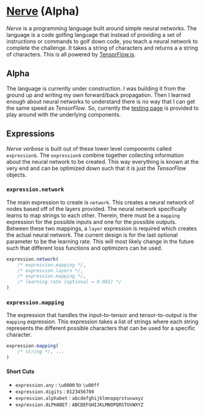 # [Nerve](https://tkellehe.github.io/nerve) (Alpha)

_Nerve_ is a programming language built around simple neural networks.
The language is a code golfing language that instead of providing a set
of instructions or commands to golf down code, you teach a neural network
to complete the challenge. It takes a string of characters and returns a 
a string of characters. This is all powered by [TensorFlow.js](https://www.tensorflow.org/js/).

## Alpha

The language is currently under construction. I was building it from the ground
up and writing my own forward/back propagation. Then I learned enough about neural networks
to understand there is no way that I can get the same speed as _TensorFlow_.
So, currently the [testing page](https://tkellehe.github.io/nerve/test/) is provided to play around with
the underlying components.

## Expressions

_Nerve verbose_ is built out of these lower level components called `expression`s.
The `expression`s combine together collecting information about the neural network
to be created. This way everything is known at the very end and can be optimized down
such that it is just the _TensorFlow_ objects.

### `expression.network`

The main expression to create is `network`. This creates a neural network of nodes based
off of the layers provided. The neural network specifically learns to map strings to each
other. Therein, there must be a `mapping` expression for the possible inputs and one for
the possible outputs. Between these two mappings, a `layer` expression is required which
creates the actual neural network. The current design is for the last optional parameter
to be the learning rate. This will most likely change in the future such that different
loss functions and optimizers can be used.

```javascript
expression.network(
    /* expression.mapping */,
    /* expression.layers */,
    /* expression.mapping */,
    /* learning rate (optional = 0.001) */
)
```

### `expression.mapping`

The expression that handles the input-to-tensor and tensor-to-output is the `mapping` expression.
This expression takes a list of strings where each string represents the different possible characters
that can be used for a specific character.

```javascript
expression.mapping(
    /* string */, ...
)
```

#### Short Cuts

 * `expression.any` : `\u0000` to `\u00ff`
 * `expression.digits` : `0123456789`
 * `expression.alphabet` : `abcdefghijklmnopqrstuvwxyz`
 * `expression.ALPHABET` : `ABCDEFGHIJKLMNOPQRSTUVWXYZ`
